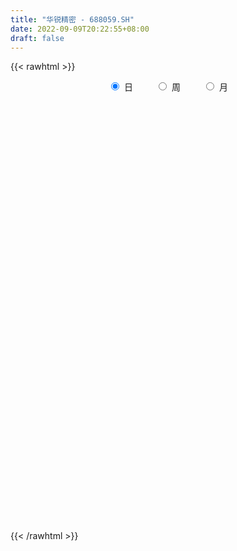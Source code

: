 ```yaml
---
title: "华锐精密 - 688059.SH"
date: 2022-09-09T20:22:55+08:00
draft: false
---
```

{{< rawhtml >}}
    <div style="text-align: center">
        <label style="padding: 1rem;"><input style="margin-right: .5rem" type="radio" name="period" value="D" checked onclick="period_change(this)">日</label>
        <label style="padding: 1rem;"><input style="margin-right: .5rem" type="radio" name="period" value="W" onclick="period_change(this)">周</label>
        <label style="padding: 1rem;"><input style="margin-right: .5rem" type="radio" name="period" value="M" onclick="period_change(this)">月</label>
    </div>
    <div id="chart" style="height: 700px;"></div> 
    <script type="text/javascript">
        const D_v = [77519.92,57195.96,50382.72,26672.62,26107.85,29152.99,25456.35,41603.84,30609.77,29300.05,23893.73,22570.81,23022.63,18894.61,16726.01,12936.05,10400.45,12051.42,9299.16,6319.0,5888.93,5556.12,8697.14,5873.94,5966.96,5157.86,6867.61,4291.11,7618.18,7088.46,5416.89,3383.33,3897.31,2873.57,3354.97,3116.02,4994.03,5515.76,3321.44,2197.45,4393.57,3423.03,1769.33,1758.02,4553.96,8586.21,9256.31,9444.04,6228.45,7295.15,6559.4,7803.03,4969.61,5477.44,5219.06,7200.31,4772.71,4022.02,4357.17,6769.6,4353.89,3737.39,3153.21,3395.75,4248.41,5408.12,3386.81,3471.05,4027.55,3516.93,7603.29,3804.57,4017.98,3550.84,2731.89,3414.71,8873.86,4384.85,5617.72,3363.41,4091.8,3288.04,3268.74,1954.33,3768.23,4260.94,2294.49,2993.25,3154.54,1726.13,2793.9,3734.3,2769.9,1941.76,4512.73,3875.33,2187.66,2741.02,3972.34,3489.7,2829.68,4717.72,1735.13,3835.57,6456.9,4005.24,2517.76,2294.08,2188.76,3858.51,2460.76,3158.99,2958.17,2424.94,9813.14,5337.09,4748.12,3908.26,3181.26,10768.37,5879.4,4822.22,7187.15,3923.67,3292.29,3314.67,2419.62,6356.28,4825.02,2887.99,6121.0,7413.27,3819.28,5931.35,4852.06,3788.68,3053.58,2402.69,1463.31,5001.81,5406.58,4041.11,4565.19,3396.74,3168.78,2703.82,4996.23,3346.02,2213.48,2366.68,2418.79,3290.31,2417.6,1670.08,1501.03,2977.79,1360.32,1626.18,2268.57,3845.25,2138.81,2209.36,1690.47,2328.95,1470.57,1312.95,2103.67,1585.45,2040.36,2383.43,1414.45,2571.6,2891.81,4438.78,2541.62,1983.96,2564.42,3246.47,3714.56,1586.88,2926.22,2731.72,1892.65,3174.42,1935.59,2079.18,1667.0,2419.49,2412.69,2740.06,3315.06,2675.74,2020.92,2907.79,3414.29,1815.74,3508.76,3436.03,2674.91,2599.8,1505.29,1212.41,3677.06,1518.47,2512.68,1688.61,2129.84,1661.19,1577.5,1605.89,1487.17,3574.93,2107.83,1591.31,1595.31,2905.57,2291.41,1751.04,2652.63,1963.72,1695.93,3527.44,2768.75,1358.68,1137.67,1161.12,1913.58,2724.44,2122.63,1554.77,1708.61,1344.33,1842.8,1768.55,1453.5,1382.55,1086.04,1126.54,2200.38,1393.36,2062.22,1874.13,4518.61,1830.49,1981.91,2043.08,1548.53,2399.17,1460.88,5340.19,4518.31,3141.79,3425.42,3642.9,3778.0,1234.45,1028.33,1703.78,2285.53,2823.92,2085.66,1508.23,1229.7,1274.76,2392.58,2180.62,2402.17,2032.39,2354.23,2279.9,1792.25,1968.29,2714.94,2683.22,3245.6,6096.79,2994.04,2478.83,1321.39,1967.3,1476.52,1771.27,1727.73,1036.66,1044.36,965.75,814.99,806.52,1584.99,1647.73,1827.09,1693.39,1377.0,1668.29,2892.7,2527.99,900.2,701.91,2681.03,3843.47,3048.05,1200.89,2175.16,3115.18,2330.32,1526.71,1209.91,2178.12,4649.19,2561.13,1561.06,2579.49,6006.3,5902.15,2306.93,3559.25,4847.42,2333.96,4260.08,2707.47,2261.51,2249.75,4089.97,2197.4,3185.47,1840.86,3690.7,3793.92,3452.74,4003.61,4568.24,3692.79,1022.33,2282.89,1337.41,1022.07,1024.83,1992.0,3532.43,2101.61,2028.73,2864.11,1563.03,1038.1,735.92,1098.93,1864.99,1413.26,1393.36,1837.2,715.37,1096.09,1467.11,4206.52,2107.19,1548.54,560.88,1945.87,2316.03,1374.54,780.06,1314.23,1155.92,718.63,2375.75,2905.67,2684.19,2465.47,1086.79,2168.41,2430.23,1709.15,1167.94,2650.73,2058.35,810.18,3131.9,1974.99,2696.81,1213.88,2905.86,2287.68,2868.86,2864.74,840.34,1002.58]
const D_histogram = [0.0,-0.2642051282,-1.5519441303,-2.2601774325,-2.2355250119,-1.7987652566,-1.3062953977,0.0623448705,2.1022689941,3.3229168474,3.8653224401,3.7686003457,3.921259206,4.1003279797,4.3665621471,4.3240112096,3.5914517399,2.2996331699,1.4811044946,0.8302790128,0.5101591384,-0.1103672545,0.2042418095,0.4626047204,0.2965057653,0.3184791908,0.2918054066,0.0547697054,-0.9693485616,-1.1685862289,-1.5913835144,-1.8847293445,-1.80348638,-1.9196523801,-2.1159004199,-1.9394372473,-1.7141618408,-1.2479378488,-0.9401055445,-1.0480401954,-1.6631551893,-1.6456178625,-1.696498433,-1.7722409299,-1.2416306323,-0.9609471443,0.1174009688,1.1239048981,1.5252563583,1.753814043,1.9933827158,2.3465572222,2.4056508929,2.3618225464,2.5018407517,2.100766176,1.1853290573,0.6545757571,0.5814425143,0.2915711243,0.4655914274,0.4230468466,0.2600695261,-0.0916954744,-0.4161426891,-0.999072366,-1.2108481333,-1.4428882518,-1.2241771124,-1.0819778435,-1.4688027791,-1.4577607744,-1.2635228648,-1.5680315655,-1.6103945934,-1.4078919708,0.1098206475,0.9572324975,1.7954810055,2.3100027539,2.2856097175,2.4217497051,2.3963252761,2.4231361109,2.5306419024,2.9255729656,2.6551432592,2.0881221644,1.0449090039,0.4294478107,0.0093551659,-0.02696739,-0.3051608049,-0.8402906914,-1.7030541996,-1.5892994883,-1.8052189614,-1.8530450645,-1.0829595501,-0.8713317279,-0.7099648141,-1.5154884393,-2.0964020734,-1.6723124866,-0.4708003635,-0.5274370291,-0.452702382,0.1297038698,0.4825594516,0.921467063,0.7886777307,0.4750310023,0.1150778575,0.569870194,-0.927645359,-1.7928057361,-2.1796318276,-2.4947574965,-2.8550563525,-4.06960181,-4.4715516393,-4.4975693991,-3.8232400432,-3.0422688147,-2.165921072,-1.6466822425,-1.2790121012,-0.0277836474,0.8208193139,1.3790047301,2.8223363704,3.6234714239,3.8173959041,4.0847549903,4.1444343105,3.8660874329,3.083623601,2.3669851416,1.6905920993,0.8138433594,1.6871882053,1.7213800402,0.9009738802,-0.0395145151,-0.5700014681,-0.8009975993,-1.5833922841,-2.1785644782,-2.9156997267,-3.596333618,-4.0706796771,-4.079727063,-4.063691937,-4.0522321392,-3.8939679161,-3.9430538748,-3.747420219,-3.3854372978,-2.7626090704,-2.0664588624,-1.2482834719,-0.2839036949,0.5837225213,0.7076305501,0.8716525007,1.1153261235,1.1791806931,1.0489883671,0.9828474118,0.5158233144,0.2981960647,0.2705890174,0.3456826622,1.435773125,2.035872183,2.0757757155,2.591195313,2.3576714844,1.6532962243,1.2389795194,1.0636517771,1.2790952053,1.5746475287,1.7934764225,1.8318711645,1.9430765229,1.8662981088,1.6606172855,1.6695960157,1.3914756472,1.6002226078,1.6151624181,1.4129039506,1.014245516,1.1115982666,1.1433381725,0.4366236321,0.0727531672,-0.7063460425,-1.4492567095,-1.5892544392,-1.8439182429,-1.6895837211,-1.8370738619,-1.6340510344,-1.6828445207,-1.757357418,-2.0034525011,-2.0198984939,-1.8977880055,-1.5345555135,-0.8857645959,-0.6528548395,-0.4718001005,-0.7579649369,-0.4950827694,-0.6065442623,-0.7163062635,-1.0990524414,-1.5658748222,-1.7038041346,-1.8140143082,-1.3430014357,-1.0673024253,-1.0307033279,-1.0350467993,-0.6878558199,-0.513486636,-0.2377909526,-0.0292825567,-0.3077095787,-0.4854772477,-0.3625373253,-0.5009090685,-0.2662602962,-0.3749278082,-0.3131513262,-0.08835629,-0.4992121419,-0.6871964212,-0.9416866439,-1.0870809639,-1.0869880506,-0.9243108862,-0.6591302343,-0.3331668261,0.0324347962,0.4808608897,0.7383401309,1.2196125412,1.5885071589,1.7944457053,2.0365233926,2.4868608032,2.7423419235,2.5988626163,2.2292569136,1.7864589954,1.7049375076,1.0971962479,0.442344824,-0.0108793798,-0.6113343038,-1.2329097986,-1.3141297625,-1.230654661,-0.9006567782,-0.8698167978,-1.1039749391,-0.9342239551,-0.7656924337,-0.7441372879,-0.9315625052,-0.9157450043,-0.7974461587,-0.995822088,-1.2274905407,-1.0292093158,-0.7985978289,-0.7060482094,-0.641372337,-0.645873566,-0.3812336007,-0.1734179253,-0.1151020159,0.0471031254,0.2549646025,0.2661758547,-0.0691492955,-0.5828810164,-1.1878334697,-1.6508918181,-1.618537944,-1.4140752151,-0.8960823038,-0.1320197732,0.3699976906,0.7118811538,1.3844038171,1.9647403947,2.4447381571,2.6881595983,2.330452057,2.1116535784,2.1410162476,1.9097930662,1.7150991867,1.7155242086,1.5650031297,1.6586001223,1.6265700807,1.4971786408,1.9483101409,2.4799418663,2.4324512907,2.5620118812,2.7835318227,2.8277533734,2.5197882426,1.8591668664,1.2548751936,0.7951179975,0.1336201259,-0.5631549078,-0.7726188049,-0.8521662327,-0.5971979084,-0.4521674572,-0.3724052634,0.0996283924,0.4977207367,0.7572656046,0.7372267606,0.625559759,0.4787589408,0.3133503968,0.1704009331,0.2298758201,0.437473552,0.5045848132,0.5325805797,0.3240561315,0.114047802,-0.4639421197,-0.7472704516,-0.9691155716,-1.5674406082,-1.711390854,-1.6165369656,-1.5130539387,-1.5663208665,-1.6080887113,-1.1894326314,-0.5295072134,-0.3018546374,-0.4189295512,-0.5624623731,-0.8497039297,-0.68289111,-0.5360642737,-0.3482507671,-0.1272067775,-0.2782617557,-0.3648943747,-0.5876555557,-1.1430986555,-1.4120214994,-1.3851259563,-1.3740102766,-1.3319455664,-1.6844667464,-1.7833552562,-1.8282568137,-2.0957283895,-2.0205884106,-2.0274300922,-1.9236852619,-1.6712706995,-1.5941953688,-1.5942410089,-1.4564700707,-1.1679360612,-0.5031707162,0.1294970449,0.4711843134,0.589806905]
const D_fast = [0.0,-0.3302564103,-2.005981445,-3.2792591052,-3.8134879376,-3.8264194964,-3.660523487,-2.2762970012,0.289194371,2.3405714361,3.8493076388,4.6947356308,5.8277092926,7.0318600613,8.3897347654,9.4281866303,9.5934900956,8.8765798181,8.4283272665,7.9850715379,7.792491448,7.1443732415,7.5100427579,7.8840568489,7.7920843351,7.8936775584,7.9399551258,7.7166118509,6.4501564436,5.9587722191,5.1381290549,4.3736008887,4.0039722582,3.4078931631,2.6826700183,2.374273879,2.1710088254,2.3252483552,2.3980542733,2.0281095736,0.9972057824,0.6033386436,0.1283334649,-0.3904692645,-0.170266625,-0.1298199231,0.9778784322,2.265358586,3.0480241358,3.7150353313,4.452949683,5.3927634949,6.0532698889,6.5998971789,7.3653755722,7.4894925405,6.8703876861,6.5032783251,6.575505711,6.3585271021,6.648945262,6.7121623928,6.6142024539,6.2395135848,5.8110306978,4.9783329294,4.4638451288,3.8710829473,3.7837498086,3.6554546166,2.9014289862,2.5480307974,2.4263879907,1.7298713987,1.2849097224,1.1354393524,2.6806071325,3.7673271069,5.0544458662,6.1464683032,6.6934776961,7.4350551101,8.008712,8.6413068626,9.3814731297,10.5077974343,10.9011535427,10.8561629889,10.0741770794,9.5660778389,9.1483239856,9.1052595821,8.750775966,8.0055734067,6.7170463485,6.4334761879,5.7662519744,5.2551646051,5.754510232,5.7483051222,5.7321808325,4.5477850975,3.442770945,3.4487824102,4.5325944423,4.3440985195,4.3056575712,4.9204897903,5.3939852351,6.0632596122,6.1276397126,5.9327507348,5.6015670543,6.1988269393,4.4694000465,3.1560382354,2.224304187,1.285489144,0.2114261999,-2.0205197101,-3.5403574492,-4.6907675588,-4.9722482137,-4.9518441889,-4.6169767142,-4.5094084453,-4.4614913293,-3.2172087873,-2.1634009976,-1.2604643988,0.8884513341,2.5954542435,3.7437276997,5.0322755335,6.1280634313,6.8162384119,6.8046804804,6.6797883063,6.4260432889,5.7527553888,7.047897286,7.512434131,6.9172714411,5.9669044169,5.2939170969,4.8626715659,3.6844288101,2.5446154964,1.0785553163,-0.5011619795,-1.9931779579,-3.0221571095,-4.0220449678,-5.0236432048,-5.8388709607,-6.8737203882,-7.614941787,-8.0993181903,-8.1671422305,-7.9876067381,-7.4815022157,-6.5880983623,-5.5745415158,-5.2737258495,-4.8917907737,-4.36928562,-4.0106358771,-3.8785811113,-3.6990102137,-4.0370784825,-4.180156716,-4.140116509,-3.9786021986,-2.5295684546,-1.4205013508,-0.8616538894,0.3015645363,0.6574585789,0.3664073749,0.2618355498,0.3524207518,0.8876379812,1.5768521868,2.2440501863,2.7404127193,3.3373872085,3.7271833216,3.9366568197,4.3630345538,4.4327830971,5.0415857096,5.4603161244,5.6112836446,5.466186589,5.8414389062,6.1590133552,5.5614547229,5.2157725498,4.2600868295,3.1548619851,2.6175506456,1.9019072811,1.6338458727,1.0270872664,0.8215973353,0.3520927189,-0.161759533,-0.9087177413,-1.4301383577,-1.7824748706,-1.8028812569,-1.3755314883,-1.3058354418,-1.2427307279,-1.7183867985,-1.5792753233,-1.8423728818,-2.131211449,-2.7887207372,-3.6470118236,-4.2108921696,-4.7746059202,-4.6393434067,-4.6304700026,-4.8515467372,-5.1146519083,-4.9394248839,-4.893427359,-4.6771794137,-4.475991657,-4.8313460738,-5.1304830547,-5.0981774637,-5.3617764739,-5.1936927757,-5.3960922398,-5.4126035893,-5.2098976256,-5.745556513,-6.1053398976,-6.5952517812,-7.0124163422,-7.2840704416,-7.3524709987,-7.2520729053,-7.0094012036,-6.6356908823,-6.0670495664,-5.6249852925,-4.8388097469,-4.0727883394,-3.4182383667,-2.6670298312,-1.5949772199,-0.6539106188,-0.1476742718,0.0400342539,0.0438510845,0.3885639736,0.0551217759,-0.489143442,-0.9450874908,-1.6983759907,-2.6281789352,-3.0379313397,-3.2621199035,-3.1572862153,-3.3439004343,-3.8540523103,-3.9178573151,-3.9407489021,-4.1052280782,-4.5255439219,-4.7386626721,-4.8197253662,-5.2670568175,-5.8055979053,-5.8646190094,-5.8336569797,-5.9176194126,-6.0132866245,-6.1792562449,-6.0099246798,-5.8454634857,-5.8159230802,-5.6419421577,-5.3703395299,-5.2925843141,-5.6451967882,-6.3046487631,-7.2065595838,-8.0823408868,-8.4546214987,-8.6036775736,-8.3097052383,-7.5786476509,-6.9841307645,-6.4642770128,-5.4456533953,-4.3741317189,-3.2829494173,-2.3674880765,-2.1425826035,-1.8334676876,-1.2688509565,-1.0226258713,-0.7885449542,-0.3592388801,-0.1185091766,0.3897378466,0.7643503252,1.0092535455,1.9474625808,3.0990797728,3.6597020199,4.4297655807,5.3471684779,6.0983283719,6.4203103018,6.2244806422,5.9339077677,5.672930071,5.0448372309,4.2072734703,3.8046548719,3.512065886,3.6177347331,3.6497233201,3.636384198,4.1333249519,4.6558474804,5.1047087495,5.2689765956,5.3136995337,5.2865884507,5.1995175059,5.0991682756,5.2161121176,5.5330782375,5.726335702,5.8874766134,5.759966198,5.578469819,4.8844943675,4.4143484226,3.9502244097,2.9600392211,2.3882412617,2.0789609088,1.804180451,1.3593333066,0.9155432839,1.036841206,1.5643898206,1.7165787372,1.4947714356,1.2106230206,0.7109554814,0.7070455237,0.7198562915,0.8206071063,1.0098494016,0.7892289845,0.6113727718,0.2416977018,-0.5995200619,-1.2214482806,-1.5408342265,-1.873221116,-2.1641427974,-2.937780664,-3.4825079878,-3.9844737488,-4.775877422,-5.2058845457,-5.7195837504,-6.0967602355,-6.262163348,-6.5836368594,-6.9822427518,-7.2085893313,-7.2120393371,-6.6730666711,-6.0080246488,-5.548541302,-5.2824669841]
const D_slow = [0.0,-0.0660512821,-0.4540373146,-1.0190816728,-1.5779629257,-2.0276542399,-2.3542280893,-2.3386418717,-1.8130746231,-0.9823454113,-0.0160148013,0.9261352852,1.9064500866,2.9315320816,4.0231726183,5.1041754207,6.0020383557,6.5769466482,6.9472227718,7.154792525,7.2823323096,7.254740496,7.3058009484,7.4214521285,7.4955785698,7.5751983675,7.6481497192,7.6618421455,7.4195050051,7.1273584479,6.7295125693,6.2583302332,5.8074586382,5.3275455432,4.7985704382,4.3137111264,3.8851706662,3.573186204,3.3381598179,3.076149769,2.6603609717,2.2489565061,1.8248318978,1.3817716654,1.0713640073,0.8311272212,0.8604774634,1.1414536879,1.5227677775,1.9612212883,2.4595669672,3.0462062727,3.647618996,4.2380746326,4.8635348205,5.3887263645,5.6850586288,5.8487025681,5.9940631967,6.0669559777,6.1833538346,6.2891155462,6.3541329278,6.3312090592,6.2271733869,5.9774052954,5.6746932621,5.3139711991,5.007926921,4.7374324601,4.3702317654,4.0057915718,3.6899108556,3.2979029642,2.8953043158,2.5433313231,2.570786485,2.8100946094,3.2589648608,3.8364655492,4.4078679786,5.0133054049,5.6123867239,6.2181707517,6.8508312273,7.5822244687,8.2460102835,8.7680408246,9.0292680755,9.1366300282,9.1389688197,9.1322269722,9.0559367709,8.8458640981,8.4201005482,8.0227756761,7.5714709358,7.1082096696,6.8374697821,6.6196368501,6.4421456466,6.0632735368,5.5391730184,5.1210948968,5.0033948059,4.8715355486,4.7583599531,4.7907859206,4.9114257835,5.1417925492,5.3389619819,5.4577197325,5.4864891968,5.6289567453,5.3970454056,4.9488439715,4.4039360146,3.7802466405,3.0664825524,2.0490820999,0.9311941901,-0.1931981597,-1.1490081705,-1.9095753742,-2.4510556422,-2.8627262028,-3.1824792281,-3.1894251399,-2.9842203115,-2.6394691289,-1.9338850363,-1.0280171804,-0.0736682044,0.9475205432,1.9836291208,2.9501509791,3.7210568793,4.3128031647,4.7354511895,4.9389120294,5.3607090807,5.7910540908,6.0162975608,6.006418932,5.863918565,5.6636691652,5.2678210942,4.7231799746,3.9942550429,3.0951716384,2.0775017192,1.0575699534,0.0416469692,-0.9714110656,-1.9449030446,-2.9306665133,-3.8675215681,-4.7138808925,-5.4045331601,-5.9211478757,-6.2332187437,-6.3041946674,-6.1582640371,-5.9813563996,-5.7634432744,-5.4846117435,-5.1898165702,-4.9275694784,-4.6818576255,-4.5529017969,-4.4783527807,-4.4107055264,-4.3242848608,-3.9653415796,-3.4563735338,-2.9374296049,-2.2896307767,-1.7002129056,-1.2868888495,-0.9771439696,-0.7112310254,-0.391457224,0.0022046581,0.4505737638,0.9085415549,1.3943106856,1.8608852128,2.2760395342,2.6934385381,3.0413074499,3.4413631018,3.8451537064,4.198379694,4.451941073,4.7298406396,5.0156751828,5.1248310908,5.1430193826,4.966432872,4.6041186946,4.2068050848,3.7458255241,3.3234295938,2.8641611283,2.4556483697,2.0349372396,1.595597885,1.0947347598,0.5897601363,0.1153131349,-0.2683257435,-0.4897668924,-0.6529806023,-0.7709306274,-0.9604218616,-1.084192554,-1.2358286195,-1.4149051854,-1.6896682958,-2.0811370013,-2.507088035,-2.960591612,-3.296341971,-3.5631675773,-3.8208434093,-4.0796051091,-4.2515690641,-4.379940723,-4.4393884612,-4.4467091004,-4.523636495,-4.645005807,-4.7356401383,-4.8608674054,-4.9274324795,-5.0211644316,-5.0994522631,-5.1215413356,-5.2463443711,-5.4181434764,-5.6535651373,-5.9253353783,-6.197082391,-6.4281601125,-6.5929426711,-6.6762343776,-6.6681256785,-6.5479104561,-6.3633254234,-6.0584222881,-5.6612954983,-5.212684072,-4.7035532239,-4.0818380231,-3.3962525422,-2.7465368881,-2.1892226597,-1.7426079109,-1.316373534,-1.042074472,-0.931488266,-0.934208111,-1.0870416869,-1.3952691366,-1.7238015772,-2.0314652425,-2.256629437,-2.4740836365,-2.7500773712,-2.98363336,-3.1750564684,-3.3610907904,-3.5939814167,-3.8229176678,-4.0222792075,-4.2712347295,-4.5781073646,-4.8354096936,-5.0350591508,-5.2115712032,-5.3719142874,-5.5333826789,-5.6286910791,-5.6720455604,-5.7008210644,-5.689045283,-5.6253041324,-5.5587601687,-5.5760474926,-5.7217677467,-6.0187261141,-6.4314490687,-6.8360835547,-7.1896023585,-7.4136229344,-7.4466278777,-7.3541284551,-7.1761581666,-6.8300572124,-6.3388721137,-5.7276875744,-5.0556476748,-4.4730346606,-3.945121266,-3.4098672041,-2.9324189375,-2.5036441408,-2.0747630887,-1.6835123063,-1.2688622757,-0.8622197555,-0.4879250953,-0.0008475601,0.6191379065,1.2272507292,1.8677536995,2.5636366552,3.2705749985,3.9005220592,4.3653137758,4.6790325742,4.8778120735,4.911217105,4.7704283781,4.5772736768,4.3642321187,4.2149326416,4.1018907773,4.0087894614,4.0336965595,4.1581267437,4.3474431448,4.531749835,4.6881397747,4.8078295099,4.8861671091,4.9287673424,4.9862362974,5.0956046855,5.2217508888,5.3548960337,5.4359100666,5.464422017,5.3484364871,5.1616188742,4.9193399813,4.5274798293,4.0996321158,3.6954978744,3.3172343897,2.9256541731,2.5236319952,2.2262738374,2.093897034,2.0184333747,1.9137009869,1.7730853936,1.5606594112,1.3899366337,1.2559205652,1.1688578735,1.1370561791,1.0674907402,0.9762671465,0.8293532576,0.5435785937,0.1905732188,-0.1557082702,-0.4992108394,-0.832197231,-1.2533139176,-1.6991527316,-2.1562169351,-2.6801490325,-3.1852961351,-3.6921536582,-4.1730749736,-4.5908926485,-4.9894414907,-5.3880017429,-5.7521192606,-6.0441032759,-6.1698959549,-6.1375216937,-6.0197256154,-5.8722738891]
const D_data = [['2021-02-08', 95.0, 86.2, 85.03, 123.5],['2021-02-09', 91.02, 82.06, 81.1, 98.36],['2021-02-10', 73.0, 64.25, 63.11, 81.0],['2021-02-18', 64.7, 64.46, 62.82, 67.69],['2021-02-19', 63.6, 69.8, 62.25, 70.7],['2021-02-22', 70.46, 74.34, 70.46, 80.39],['2021-02-23', 73.8, 76.0, 67.73, 79.35],['2021-02-24', 75.89, 91.2, 74.63, 91.2],['2021-02-25', 98.0, 109.44, 96.3, 109.44],['2021-02-26', 110.0, 110.0, 103.0, 118.88],['2021-03-01', 108.99, 109.1, 98.54, 111.8],['2021-03-02', 106.6, 105.43, 98.68, 110.0],['2021-03-03', 102.5, 112.0, 101.53, 117.2],['2021-03-04', 110.47, 116.8, 109.0, 121.66],['2021-03-05', 116.2, 123.0, 110.26, 135.49],['2021-03-08', 121.11, 123.88, 117.58, 134.0],['2021-03-09', 120.01, 117.1, 116.0, 129.6],['2021-03-10', 118.7, 107.86, 105.0, 118.7],['2021-03-11', 108.5, 110.55, 100.28, 111.95],['2021-03-12', 111.5, 110.6, 105.1, 111.88],['2021-03-15', 110.88, 113.68, 109.56, 117.97],['2021-03-16', 114.59, 108.56, 106.02, 114.59],['2021-03-17', 108.91, 120.53, 106.05, 123.8],['2021-03-18', 120.0, 122.7, 117.13, 127.3],['2021-03-19', 121.47, 119.0, 116.66, 128.88],['2021-03-22', 119.36, 122.29, 115.33, 126.63],['2021-03-23', 122.79, 123.0, 118.0, 128.79],['2021-03-24', 120.24, 120.88, 117.0, 125.0],['2021-03-25', 121.2, 108.3, 108.0, 123.98],['2021-03-26', 109.01, 115.5, 108.68, 121.98],['2021-03-29', 116.26, 110.89, 109.2, 118.88],['2021-03-30', 111.32, 110.1, 107.11, 113.69],['2021-03-31', 110.31, 113.6, 107.57, 115.67],['2021-04-01', 113.96, 110.33, 108.33, 113.96],['2021-04-02', 110.99, 107.58, 106.6, 113.55],['2021-04-06', 107.67, 111.22, 105.0, 112.44],['2021-04-07', 111.22, 112.04, 107.16, 113.5],['2021-04-08', 112.88, 116.28, 111.02, 123.0],['2021-04-09', 116.0, 116.01, 111.0, 117.58],['2021-04-12', 116.68, 111.0, 110.12, 116.68],['2021-04-13', 111.01, 102.0, 100.23, 112.8],['2021-04-14', 102.03, 107.33, 101.73, 109.58],['2021-04-15', 105.65, 105.33, 103.34, 108.19],['2021-04-16', 107.0, 103.51, 103.35, 107.0],['2021-04-19', 104.0, 111.31, 102.0, 112.3],['2021-04-20', 118.87, 109.63, 106.15, 121.95],['2021-04-21', 109.99, 123.1, 108.0, 123.1],['2021-04-22', 124.99, 128.5, 120.0, 130.5],['2021-04-23', 128.83, 125.99, 124.56, 130.5],['2021-04-26', 126.89, 127.1, 125.98, 135.42],['2021-04-27', 129.5, 130.33, 127.0, 132.5],['2021-04-28', 129.01, 135.5, 126.42, 139.0],['2021-04-29', 134.8, 135.32, 132.01, 136.78],['2021-04-30', 133.59, 136.55, 133.59, 139.88],['2021-05-06', 136.47, 141.72, 135.0, 144.37],['2021-05-07', 143.77, 136.81, 132.15, 143.77],['2021-05-10', 135.9, 128.9, 127.97, 135.9],['2021-05-11', 128.26, 131.36, 126.81, 134.8],['2021-05-12', 133.88, 136.8, 128.88, 138.88],['2021-05-13', 136.5, 134.31, 132.21, 144.72],['2021-05-14', 137.32, 140.99, 132.5, 141.78],['2021-05-17', 143.0, 139.88, 137.23, 143.71],['2021-05-18', 140.8, 138.99, 136.0, 140.99],['2021-05-19', 139.0, 136.2, 135.01, 139.49],['2021-05-20', 134.7, 135.4, 131.6, 137.99],['2021-05-21', 135.44, 130.0, 128.0, 139.02],['2021-05-24', 129.99, 132.44, 127.8, 133.69],['2021-05-25', 130.31, 130.7, 128.16, 132.5],['2021-05-26', 131.11, 135.98, 131.09, 138.18],['2021-05-27', 136.98, 135.77, 133.41, 138.49],['2021-05-28', 138.0, 128.1, 126.71, 138.64],['2021-05-31', 127.1, 131.49, 127.1, 132.15],['2021-06-01', 131.48, 133.8, 129.0, 135.81],['2021-06-02', 134.08, 126.61, 126.61, 134.97],['2021-06-03', 126.81, 128.12, 126.81, 132.0],['2021-06-04', 127.12, 130.8, 126.12, 132.72],['2021-06-07', 132.5, 151.8, 130.5, 153.35],['2021-06-08', 151.46, 150.63, 146.89, 152.46],['2021-06-09', 152.01, 156.63, 146.1, 158.8],['2021-06-10', 156.59, 158.4, 154.0, 159.9],['2021-06-11', 158.46, 155.41, 152.0, 166.0],['2021-06-15', 155.28, 160.29, 152.53, 161.1],['2021-06-16', 160.09, 161.26, 158.0, 167.34],['2021-06-17', 165.41, 164.7, 159.11, 166.48],['2021-06-18', 166.3, 169.0, 163.0, 179.66],['2021-06-21', 170.03, 177.19, 166.38, 177.49],['2021-06-22', 176.2, 172.56, 169.1, 177.0],['2021-06-23', 172.56, 169.69, 165.6, 172.56],['2021-06-24', 171.0, 161.88, 161.73, 171.0],['2021-06-25', 160.95, 164.63, 160.95, 167.98],['2021-06-28', 164.0, 165.75, 164.0, 170.78],['2021-06-29', 165.77, 170.62, 164.5, 176.77],['2021-06-30', 169.57, 167.9, 166.2, 172.64],['2021-07-01', 167.74, 163.29, 163.18, 169.33],['2021-07-02', 160.19, 155.6, 153.52, 167.0],['2021-07-05', 155.16, 165.66, 153.24, 165.96],['2021-07-06', 167.0, 161.0, 157.17, 167.0],['2021-07-07', 159.01, 161.97, 157.6, 166.88],['2021-07-08', 161.03, 174.0, 160.9, 177.78],['2021-07-09', 172.0, 169.84, 167.78, 176.93],['2021-07-12', 170.58, 170.52, 166.05, 172.0],['2021-07-13', 170.47, 156.65, 153.0, 172.54],['2021-07-14', 155.0, 155.08, 153.43, 158.5],['2021-07-15', 155.1, 166.5, 154.43, 167.77],['2021-07-16', 167.62, 180.52, 165.55, 183.73],['2021-07-19', 181.8, 168.16, 168.0, 181.88],['2021-07-20', 168.18, 170.15, 164.72, 173.99],['2021-07-21', 170.18, 178.85, 170.18, 179.77],['2021-07-22', 181.35, 179.45, 173.0, 181.55],['2021-07-23', 180.0, 183.96, 174.5, 189.98],['2021-07-26', 184.03, 179.06, 176.17, 188.18],['2021-07-27', 179.0, 176.86, 176.0, 191.65],['2021-07-28', 174.61, 175.47, 163.0, 180.45],['2021-07-29', 178.0, 187.01, 178.0, 188.0],['2021-07-30', 186.24, 160.35, 158.5, 186.24],['2021-08-02', 159.0, 161.51, 155.0, 163.73],['2021-08-03', 161.0, 163.18, 160.99, 172.0],['2021-08-04', 157.02, 160.88, 157.02, 166.01],['2021-08-05', 160.98, 156.82, 156.01, 161.5],['2021-08-06', 156.49, 139.42, 134.04, 157.0],['2021-08-09', 139.15, 142.0, 136.0, 145.51],['2021-08-10', 139.66, 142.0, 139.66, 147.88],['2021-08-11', 142.33, 149.1, 140.01, 153.8],['2021-08-12', 151.09, 151.41, 147.7, 153.37],['2021-08-13', 147.08, 154.7, 147.08, 156.47],['2021-08-16', 156.0, 152.1, 148.02, 156.68],['2021-08-17', 150.0, 151.0, 149.01, 154.75],['2021-08-18', 153.37, 165.49, 149.86, 166.48],['2021-08-19', 165.9, 166.02, 162.84, 171.75],['2021-08-20', 167.62, 166.68, 162.61, 172.6],['2021-08-23', 171.8, 184.57, 171.8, 186.48],['2021-08-24', 184.68, 184.99, 178.8, 194.0],['2021-08-25', 186.69, 182.99, 176.2, 187.73],['2021-08-26', 182.0, 188.4, 178.5, 198.53],['2021-08-27', 188.42, 190.2, 179.11, 193.0],['2021-08-30', 193.84, 188.94, 184.0, 193.84],['2021-08-31', 188.0, 183.01, 182.19, 188.57],['2021-09-01', 183.0, 182.53, 178.0, 187.23],['2021-09-02', 180.86, 181.53, 180.86, 186.68],['2021-09-03', 185.16, 176.5, 174.8, 192.87],['2021-09-06', 182.22, 200.17, 175.35, 207.5],['2021-09-07', 199.0, 194.28, 190.08, 200.86],['2021-09-08', 195.47, 183.33, 181.0, 195.9],['2021-09-09', 185.0, 178.25, 174.0, 187.58],['2021-09-10', 181.32, 180.0, 174.5, 182.5],['2021-09-13', 177.87, 181.96, 176.0, 184.87],['2021-09-14', 178.33, 172.12, 171.6, 184.0],['2021-09-15', 170.01, 169.93, 165.6, 173.18],['2021-09-16', 172.0, 163.11, 163.02, 172.0],['2021-09-17', 163.1, 157.86, 155.66, 164.72],['2021-09-22', 159.66, 154.6, 154.31, 163.48],['2021-09-23', 155.25, 156.07, 151.41, 156.82],['2021-09-24', 157.48, 153.21, 150.53, 157.68],['2021-09-27', 153.82, 149.9, 148.61, 155.25],['2021-09-28', 148.0, 148.8, 148.0, 153.0],['2021-09-29', 148.8, 143.0, 140.65, 150.05],['2021-09-30', 141.2, 142.89, 141.2, 146.5],['2021-10-08', 145.75, 143.01, 139.0, 146.65],['2021-10-11', 143.5, 145.76, 140.0, 149.0],['2021-10-12', 150.0, 147.51, 146.23, 156.0],['2021-10-13', 152.45, 150.95, 143.51, 152.45],['2021-10-14', 149.0, 156.11, 149.0, 158.66],['2021-10-15', 158.0, 159.1, 153.18, 159.5],['2021-10-18', 159.0, 152.12, 150.5, 159.0],['2021-10-19', 149.93, 153.2, 148.1, 154.21],['2021-10-20', 153.06, 155.3, 151.87, 156.39],['2021-10-21', 156.0, 154.04, 154.04, 161.72],['2021-10-22', 154.94, 151.6, 150.24, 156.92],['2021-10-25', 154.63, 152.0, 150.0, 154.63],['2021-10-26', 151.5, 145.47, 145.01, 153.6],['2021-10-27', 145.47, 146.42, 143.48, 149.0],['2021-10-28', 147.61, 147.73, 144.32, 153.52],['2021-10-29', 149.58, 148.77, 136.6, 150.02],['2021-11-01', 153.0, 164.78, 152.0, 166.52],['2021-11-02', 164.34, 164.09, 162.25, 171.75],['2021-11-03', 171.98, 160.0, 158.12, 171.98],['2021-11-04', 163.2, 168.97, 161.63, 173.2],['2021-11-05', 170.98, 162.05, 161.0, 172.98],['2021-11-08', 160.0, 155.0, 153.86, 162.7],['2021-11-09', 155.67, 156.6, 153.95, 161.5],['2021-11-10', 156.5, 158.8, 156.1, 164.01],['2021-11-11', 157.3, 164.67, 156.99, 167.93],['2021-11-12', 166.94, 168.18, 164.68, 173.0],['2021-11-15', 169.5, 170.0, 167.51, 177.98],['2021-11-16', 168.25, 169.99, 165.51, 175.0],['2021-11-17', 172.4, 172.99, 165.59, 173.26],['2021-11-18', 170.6, 172.49, 168.08, 175.0],['2021-11-19', 170.69, 171.82, 169.06, 175.39],['2021-11-22', 172.0, 175.67, 169.23, 176.8],['2021-11-23', 176.4, 172.98, 172.14, 181.78],['2021-11-24', 172.98, 180.56, 172.92, 185.52],['2021-11-25', 183.56, 180.55, 175.54, 183.56],['2021-11-26', 179.12, 179.11, 176.01, 182.14],['2021-11-29', 177.5, 176.61, 173.64, 182.58],['2021-11-30', 176.47, 183.52, 173.98, 189.76],['2021-12-01', 185.96, 184.65, 181.5, 187.45],['2021-12-02', 180.96, 174.92, 172.0, 181.71],['2021-12-03', 172.0, 177.25, 170.06, 183.74],['2021-12-06', 179.73, 169.41, 168.01, 179.73],['2021-12-07', 168.01, 165.55, 163.37, 172.12],['2021-12-08', 168.03, 170.12, 167.52, 174.2],['2021-12-09', 173.44, 166.8, 166.8, 173.44],['2021-12-10', 164.0, 170.74, 159.2, 172.1],['2021-12-13', 171.12, 166.0, 164.35, 171.64],['2021-12-14', 166.01, 169.53, 162.28, 170.0],['2021-12-15', 168.93, 165.78, 165.46, 170.93],['2021-12-16', 166.6, 164.0, 161.6, 167.15],['2021-12-17', 163.89, 159.66, 158.46, 163.89],['2021-12-20', 161.47, 160.33, 158.67, 163.38],['2021-12-21', 157.12, 160.83, 155.76, 161.99],['2021-12-22', 161.48, 163.78, 158.0, 164.55],['2021-12-23', 162.14, 169.08, 159.53, 169.74],['2021-12-24', 167.13, 165.56, 163.0, 173.99],['2021-12-27', 165.56, 165.48, 162.68, 166.59],['2021-12-28', 164.2, 158.72, 158.18, 165.18],['2021-12-29', 159.78, 164.89, 156.68, 166.5],['2021-12-30', 164.27, 160.0, 159.64, 167.34],['2021-12-31', 160.51, 158.7, 156.17, 162.0],['2022-01-04', 158.76, 152.99, 149.58, 160.44],['2022-01-05', 152.29, 148.29, 146.09, 152.31],['2022-01-06', 149.8, 149.13, 146.59, 151.68],['2022-01-07', 149.13, 147.0, 142.0, 150.49],['2022-01-10', 150.9, 153.55, 143.2, 154.55],['2022-01-11', 151.88, 151.67, 150.0, 155.55],['2022-01-12', 152.38, 148.15, 147.1, 153.49],['2022-01-13', 146.51, 146.33, 145.81, 150.0],['2022-01-14', 144.21, 150.38, 144.21, 152.55],['2022-01-17', 147.85, 148.53, 146.04, 151.39],['2022-01-18', 148.53, 150.09, 147.19, 154.46],['2022-01-19', 148.81, 149.82, 145.21, 151.0],['2022-01-20', 150.79, 142.75, 142.75, 150.79],['2022-01-21', 139.66, 141.8, 138.82, 143.87],['2022-01-24', 141.2, 144.41, 141.2, 146.9],['2022-01-25', 145.0, 140.06, 140.06, 146.17],['2022-01-26', 139.1, 143.99, 138.22, 148.98],['2022-01-27', 143.02, 139.06, 138.5, 145.55],['2022-01-28', 139.72, 140.07, 135.0, 141.63],['2022-02-07', 142.84, 142.0, 139.99, 143.68],['2022-02-08', 143.42, 132.55, 130.01, 143.89],['2022-02-09', 133.33, 132.48, 129.85, 135.3],['2022-02-10', 133.31, 129.0, 128.0, 133.31],['2022-02-11', 128.0, 127.64, 127.0, 130.3],['2022-02-14', 126.0, 127.33, 119.5, 127.88],['2022-02-15', 126.2, 128.1, 125.11, 129.1],['2022-02-16', 128.1, 128.98, 126.4, 129.1],['2022-02-17', 128.6, 130.0, 125.9, 132.1],['2022-02-18', 129.88, 131.3, 127.8, 131.78],['2022-02-21', 129.99, 133.81, 129.99, 135.2],['2022-02-22', 133.7, 132.9, 129.1, 133.74],['2022-02-23', 132.9, 137.61, 130.83, 141.0],['2022-02-24', 138.34, 138.8, 135.63, 139.62],['2022-02-25', 138.77, 138.9, 136.46, 139.5],['2022-02-28', 139.18, 141.4, 137.01, 142.19],['2022-03-01', 142.0, 147.08, 140.1, 147.68],['2022-03-02', 145.23, 148.12, 141.8, 149.42],['2022-03-03', 148.18, 145.13, 143.38, 148.18],['2022-03-04', 144.0, 142.49, 141.66, 144.21],['2022-03-07', 141.66, 140.7, 139.0, 142.5],['2022-03-08', 141.5, 144.99, 139.3, 146.49],['2022-03-09', 142.1, 137.48, 134.04, 145.82],['2022-03-10', 139.13, 133.94, 132.78, 141.97],['2022-03-11', 132.8, 133.5, 121.6, 135.99],['2022-03-14', 128.38, 128.4, 126.1, 134.36],['2022-03-15', 128.0, 123.9, 123.08, 130.84],['2022-03-16', 126.0, 127.52, 119.64, 128.55],['2022-03-17', 127.56, 128.3, 127.52, 133.0],['2022-03-18', 130.58, 131.35, 127.47, 133.93],['2022-03-21', 133.33, 127.53, 127.01, 133.8],['2022-03-22', 125.0, 122.49, 121.36, 127.41],['2022-03-23', 121.69, 126.15, 121.03, 127.7],['2022-03-24', 127.73, 125.93, 125.17, 129.86],['2022-03-25', 126.0, 123.53, 123.51, 129.85],['2022-03-28', 121.3, 119.29, 118.0, 123.8],['2022-03-29', 120.7, 120.1, 119.0, 122.58],['2022-03-30', 119.01, 120.5, 119.01, 123.7],['2022-03-31', 120.0, 115.0, 113.33, 120.0],['2022-04-01', 114.99, 111.89, 110.75, 114.99],['2022-04-06', 111.89, 115.61, 110.2, 115.69],['2022-04-07', 115.0, 115.74, 113.7, 117.81],['2022-04-08', 116.5, 113.55, 111.33, 116.5],['2022-04-11', 114.66, 112.33, 108.65, 114.66],['2022-04-12', 111.46, 110.33, 108.68, 112.14],['2022-04-13', 109.11, 113.2, 106.3, 115.48],['2022-04-14', 114.0, 112.74, 111.49, 115.17],['2022-04-15', 111.31, 110.66, 108.0, 112.33],['2022-04-18', 111.33, 111.72, 108.68, 114.0],['2022-04-19', 113.89, 112.61, 111.34, 113.89],['2022-04-20', 113.0, 110.15, 109.65, 114.59],['2022-04-21', 108.98, 104.21, 104.21, 109.48],['2022-04-22', 107.5, 98.6, 98.23, 107.5],['2022-04-25', 94.01, 92.87, 92.87, 97.02],['2022-04-26', 96.66, 89.72, 89.56, 96.66],['2022-04-27', 89.72, 92.5, 84.58, 94.95],['2022-04-28', 93.65, 93.08, 90.74, 94.44],['2022-04-29', 91.08, 97.0, 91.08, 99.67],['2022-05-05', 95.0, 102.09, 93.55, 103.66],['2022-05-06', 100.0, 101.28, 99.23, 103.0],['2022-05-09', 102.19, 100.96, 100.72, 103.05],['2022-05-10', 100.01, 107.7, 98.01, 108.4],['2022-05-11', 107.6, 110.35, 107.42, 116.21],['2022-05-12', 110.34, 112.88, 110.27, 115.3],['2022-05-13', 113.97, 113.17, 111.2, 114.3],['2022-05-16', 112.92, 106.66, 106.04, 113.6],['2022-05-17', 107.6, 108.02, 104.18, 110.0],['2022-05-18', 109.0, 111.8, 108.02, 114.11],['2022-05-19', 108.03, 109.16, 107.01, 112.0],['2022-05-20', 109.16, 109.53, 108.21, 110.8],['2022-05-23', 110.0, 112.5, 108.0, 113.49],['2022-05-24', 113.1, 111.25, 111.11, 118.2],['2022-05-25', 112.95, 115.24, 112.24, 116.65],['2022-05-26', 115.44, 115.0, 111.21, 116.0],['2022-05-27', 112.52, 114.5, 112.52, 118.98],['2022-05-30', 114.0, 124.0, 113.99, 130.0],['2022-05-31', 123.23, 129.5, 121.33, 130.0],['2022-06-01', 126.26, 125.66, 125.19, 130.74],['2022-06-02', 125.66, 130.33, 125.01, 131.66],['2022-06-06', 131.55, 134.9, 129.61, 137.5],['2022-06-07', 129.48, 136.07, 129.48, 136.95],['2022-06-08', 132.33, 133.6, 127.0, 135.78],['2022-06-09', 130.1, 128.9, 127.07, 133.43],['2022-06-10', 129.09, 128.07, 127.41, 129.48],['2022-06-13', 126.8, 128.5, 125.29, 128.99],['2022-06-14', 127.58, 124.0, 119.0, 128.5],['2022-06-15', 122.0, 120.39, 119.67, 124.99],['2022-06-16', 120.39, 124.17, 120.2, 125.66],['2022-06-17', 126.88, 125.0, 122.9, 126.88],['2022-06-20', 124.98, 129.7, 123.29, 129.7],['2022-06-21', 129.74, 129.58, 127.0, 132.43],['2022-06-22', 133.0, 129.62, 128.68, 133.0],['2022-06-23', 129.81, 136.5, 128.77, 136.5],['2022-06-24', 132.89, 138.76, 131.2, 139.39],['2022-06-27', 138.76, 139.92, 134.02, 141.85],['2022-06-28', 138.1, 138.3, 137.04, 140.74],['2022-06-29', 139.97, 138.0, 135.0, 139.97],['2022-06-30', 135.32, 137.98, 135.27, 139.88],['2022-07-01', 135.13, 137.91, 135.13, 138.7],['2022-07-04', 137.98, 138.25, 136.5, 138.5],['2022-07-05', 139.77, 141.43, 138.11, 141.68],['2022-07-06', 139.01, 145.0, 139.01, 145.77],['2022-07-07', 146.46, 145.1, 143.24, 151.86],['2022-07-08', 145.1, 146.04, 144.07, 148.8],['2022-07-11', 145.99, 143.7, 138.15, 145.99],['2022-07-12', 139.1, 143.5, 139.1, 145.66],['2022-07-13', 146.88, 137.38, 136.79, 146.88],['2022-07-14', 137.11, 139.0, 137.11, 142.16],['2022-07-15', 139.5, 138.43, 137.86, 140.74],['2022-07-18', 137.45, 131.14, 131.0, 137.87],['2022-07-19', 131.18, 134.12, 129.08, 137.52],['2022-07-20', 136.3, 136.2, 134.12, 138.0],['2022-07-21', 136.6, 136.09, 135.85, 144.56],['2022-07-22', 136.1, 133.47, 133.01, 137.71],['2022-07-25', 132.14, 132.47, 130.25, 134.9],['2022-07-26', 132.46, 138.48, 131.33, 138.76],['2022-07-27', 136.01, 144.05, 136.01, 146.0],['2022-07-28', 145.0, 141.0, 140.28, 145.0],['2022-07-29', 141.36, 136.97, 135.7, 141.79],['2022-08-01', 136.35, 135.8, 132.01, 136.87],['2022-08-02', 132.22, 132.5, 130.16, 136.55],['2022-08-03', 132.75, 137.46, 131.11, 141.7],['2022-08-04', 137.41, 137.76, 134.77, 139.7],['2022-08-05', 136.38, 139.0, 135.99, 139.78],['2022-08-08', 139.1, 140.5, 138.25, 143.66],['2022-08-09', 142.88, 136.02, 135.6, 142.9],['2022-08-10', 134.88, 136.07, 134.88, 137.43],['2022-08-11', 139.0, 133.27, 133.18, 139.87],['2022-08-12', 132.01, 126.39, 126.0, 133.46],['2022-08-15', 126.2, 126.77, 121.8, 127.65],['2022-08-16', 128.14, 128.7, 125.03, 132.5],['2022-08-17', 128.5, 127.45, 124.8, 128.8],['2022-08-18', 127.36, 126.8, 123.02, 128.27],['2022-08-19', 125.15, 119.65, 119.41, 128.0],['2022-08-22', 118.49, 120.0, 117.38, 121.43],['2022-08-23', 119.99, 118.56, 117.0, 120.59],['2022-08-24', 118.99, 113.0, 112.64, 118.99],['2022-08-25', 114.4, 114.7, 110.36, 114.8],['2022-08-26', 116.49, 111.74, 111.16, 116.49],['2022-08-29', 110.0, 111.24, 108.0, 112.8],['2022-08-30', 112.99, 112.0, 108.35, 112.99],['2022-08-31', 114.0, 108.7, 107.53, 115.48],['2022-09-01', 111.7, 105.92, 105.55, 111.7],['2022-09-02', 105.19, 106.0, 103.06, 107.2],['2022-09-05', 108.0, 107.15, 104.45, 109.49],['2022-09-06', 107.15, 112.91, 106.5, 113.18],['2022-09-07', 114.96, 115.0, 111.3, 115.5],['2022-09-08', 113.8, 113.37, 112.5, 116.0],['2022-09-09', 112.01, 111.4, 111.0, 113.46]]
const W_v = [185098.6,52780.47,156123.0,105107.79,51006.08,31983.09,31023.22,18926.07,16947.25,13541.4,38068.97,32104.63,12419.37,24275.39,19942.88,22005.63,17519.99,26331.64,12279.34,14429.35,15752.59,16266.05,19575.0,14864.35,20816.0,27943.1,25104.73,19803.58,28136.96,15710.07,20578.4,15626.23,8126.7,7509.22,1626.18,12152.46,8801.59,11301.65,14775.25,12852.03,11275.68,13164.47,15082.61,11669.47,9510.79,10353.32,10134.64,9839.72,8339.8,9454.78,7533.44,8656.63,11922.62,16860.34,13109.1,10407.12,9479.83,10427.06,17734.59,5767.52,7056.54,5819.98,9458.47,3428.19,11475.35,10357.28,13528.99,17774.63,16410.44,13563.45,19509.21,9357.49,10679.6,7300.09,7224.18,10425.45,6977.38,8470.2,10835.09,8396.35,11923.44,9864.2]
const W_histogram = [0.0,0.3541880342,3.1222819295,5.5153004295,5.9142438078,6.3563539098,6.0284263201,4.9392304524,4.4621451215,3.047854583,3.3456766272,3.932673319,4.0038624458,3.9890611617,2.9439328245,1.8811955511,1.1524054101,2.0667496947,3.2550661703,3.3992253979,2.5762321904,2.6693545202,3.0985238121,3.2467210175,1.4773738799,-1.2334366972,-2.0785842906,-1.9159272127,-0.3893018181,-0.4622018825,-0.4351147056,-1.9820706033,-3.3138237415,-4.7951725384,-5.6154446657,-4.946399898,-4.8731374291,-4.8680049466,-3.8666463409,-2.7408488011,-1.7487305496,-0.6554881809,-0.1386103797,-0.3065185275,-1.1857833251,-1.3784936041,-1.941954145,-3.0127076213,-3.3760548747,-4.0325308961,-4.3919788418,-5.2192512836,-5.2576581275,-4.5361810855,-3.6218145216,-3.4290525113,-3.2543548338,-3.4545662919,-4.1151779379,-4.1715748965,-4.1271678802,-4.5977081013,-4.6883289083,-4.1501395813,-2.7509255889,-1.8702055298,-0.8069035619,1.0099960886,2.0472277611,2.4850468975,3.5926020239,4.1213104888,4.8231826299,4.5813140736,3.9192813487,3.5595673131,3.3062726394,2.191131423,0.9638746905,-0.3461825816,-1.5001889103,-1.7815426032]
const W_fast = [0.0,0.4427350427,3.9913994205,7.7632430278,9.6407473581,11.6719459376,12.8511249279,12.9967366732,13.6351876228,12.98286073,14.117101931,15.6872669525,16.7594216907,17.7418856971,17.432740566,16.8403021804,16.399613392,17.8306451003,19.8327281184,20.8266936954,20.6477585356,21.4082194954,22.6120197403,23.5718972001,22.1718935325,19.1527237811,17.7879301151,17.4716053897,18.9009053298,18.7124547947,18.6307632953,16.5882897467,14.4280806731,11.7479387417,9.5238054479,8.9562502412,7.8112283528,6.5993595986,6.6340566191,7.0746419586,7.6295775727,8.5589478962,9.0411731025,8.7966353227,7.6209246939,7.0835910138,6.0346419367,4.2107115551,3.0033505831,1.3387418377,-0.1187008186,-2.2507860812,-3.603607457,-4.0161756864,-4.0072627529,-4.6717638704,-5.3106549014,-6.3745079324,-8.0639140629,-9.1632047456,-10.1505896994,-11.7705569458,-13.0332599799,-13.5326055482,-12.821122953,-12.4079542764,-11.5463781989,-9.4769795263,-7.9279409136,-6.8688600527,-4.8631544204,-3.3041183333,-1.3964505348,-0.4929905726,-0.1752029603,0.3549748323,0.9282483185,0.3608899578,-0.625398102,-2.0220010195,-3.5510545758,-4.2777939195]
const W_slow = [0.0,0.0885470085,0.8691174909,2.2479425983,3.7265035503,5.3155920277,6.8226986078,8.0575062208,9.1730425012,9.935006147,10.7714253038,11.7545936335,12.755559245,13.7528245354,14.4888077415,14.9591066293,15.2472079818,15.7638954055,16.5776619481,17.4274682976,18.0715263452,18.7388649752,19.5134959282,20.3251761826,20.6945196526,20.3861604783,19.8665144056,19.3875326025,19.2902071479,19.1746566773,19.0658780009,18.5703603501,17.7419044147,16.5431112801,15.1392501136,13.9026501391,12.6843657819,11.4673645452,10.50070296,9.8154907597,9.3783081223,9.2144360771,9.1797834822,9.1031538503,8.806708019,8.462084618,7.9765960817,7.2234191764,6.3794054577,5.3712727337,4.2732780233,2.9684652024,1.6540506705,0.5200053991,-0.3854482313,-1.2427113591,-2.0563000676,-2.9199416405,-3.948736125,-4.9916298491,-6.0234218192,-7.1728488445,-8.3449310716,-9.3824659669,-10.0701973641,-10.5377487466,-10.739474637,-10.4869756149,-9.9751686746,-9.3539069502,-8.4557564443,-7.4254288221,-6.2196331646,-5.0743046462,-4.094484309,-3.2045924808,-2.3780243209,-1.8302414652,-1.5892727925,-1.6758184379,-2.0508656655,-2.4962513163]
const W_data = [['2021-02-10', 95.0, 64.25, 63.11, 123.5],['2021-02-19', 64.7, 69.8, 62.25, 70.7],['2021-02-26', 70.46, 110.0, 67.73, 118.88],['2021-03-05', 108.99, 123.0, 98.54, 135.49],['2021-03-12', 121.11, 110.6, 100.28, 134.0],['2021-03-19', 110.88, 119.0, 106.02, 128.88],['2021-03-26', 119.36, 115.5, 108.0, 128.79],['2021-04-02', 116.26, 107.58, 106.6, 118.88],['2021-04-09', 107.67, 116.01, 105.0, 123.0],['2021-04-16', 116.68, 103.51, 100.23, 116.68],['2021-04-23', 104.0, 125.99, 102.0, 130.5],['2021-04-30', 126.89, 136.55, 125.98, 139.88],['2021-05-07', 136.47, 136.81, 132.15, 144.37],['2021-05-14', 135.9, 140.99, 126.81, 144.72],['2021-05-21', 143.0, 130.0, 128.0, 143.71],['2021-05-28', 129.99, 128.1, 126.71, 138.64],['2021-06-04', 127.1, 130.8, 126.12, 135.81],['2021-06-11', 132.5, 155.41, 130.5, 166.0],['2021-06-18', 155.28, 169.0, 152.53, 179.66],['2021-06-25', 170.03, 164.63, 160.95, 177.49],['2021-07-02', 164.0, 155.6, 153.52, 176.77],['2021-07-09', 155.16, 169.84, 153.24, 177.78],['2021-07-16', 170.58, 180.52, 153.0, 183.73],['2021-07-23', 181.8, 183.96, 164.72, 189.98],['2021-07-30', 184.03, 160.35, 158.5, 191.65],['2021-08-06', 159.0, 139.42, 134.04, 172.0],['2021-08-13', 139.15, 154.7, 136.0, 156.47],['2021-08-20', 156.0, 166.68, 148.02, 172.6],['2021-08-27', 171.8, 190.2, 171.8, 198.53],['2021-09-03', 193.84, 176.5, 174.8, 193.84],['2021-09-10', 182.22, 180.0, 174.0, 207.5],['2021-09-17', 177.87, 157.86, 155.66, 184.87],['2021-09-24', 159.66, 153.21, 150.53, 163.48],['2021-09-30', 153.82, 142.89, 140.65, 155.25],['2021-10-08', 145.75, 143.01, 139.0, 146.65],['2021-10-15', 143.5, 159.1, 140.0, 159.5],['2021-10-22', 159.0, 151.6, 148.1, 161.72],['2021-10-29', 154.63, 148.77, 136.6, 154.63],['2021-11-05', 153.0, 162.05, 152.0, 173.2],['2021-11-12', 160.0, 168.18, 153.86, 173.0],['2021-11-19', 169.5, 171.82, 165.51, 177.98],['2021-11-26', 172.0, 179.11, 169.23, 185.52],['2021-12-03', 177.5, 177.25, 170.06, 189.76],['2021-12-10', 179.73, 170.74, 159.2, 179.73],['2021-12-17', 171.12, 159.66, 158.46, 171.64],['2021-12-24', 161.47, 165.56, 155.76, 173.99],['2021-12-31', 165.56, 158.7, 156.17, 167.34],['2022-01-07', 158.76, 147.0, 142.0, 160.44],['2022-01-14', 150.9, 150.38, 143.2, 155.55],['2022-01-21', 147.85, 141.8, 138.82, 154.46],['2022-01-28', 141.2, 140.07, 135.0, 148.98],['2022-02-11', 142.84, 127.64, 127.0, 143.89],['2022-02-18', 126.0, 131.3, 119.5, 132.1],['2022-02-25', 129.99, 138.9, 129.1, 141.0],['2022-03-04', 139.18, 142.49, 137.01, 149.42],['2022-03-11', 141.66, 133.5, 121.6, 146.49],['2022-03-18', 128.38, 131.35, 119.64, 134.36],['2022-03-25', 133.33, 123.53, 121.03, 133.8],['2022-04-01', 121.3, 111.89, 110.75, 123.8],['2022-04-08', 111.89, 113.55, 110.2, 117.81],['2022-04-15', 114.66, 110.66, 106.3, 115.48],['2022-04-22', 111.33, 98.6, 98.23, 114.59],['2022-04-29', 94.01, 97.0, 84.58, 99.67],['2022-05-06', 95.0, 101.28, 93.55, 103.66],['2022-05-13', 102.19, 113.17, 98.01, 116.21],['2022-05-20', 112.92, 109.53, 104.18, 114.11],['2022-05-27', 110.0, 114.5, 108.0, 118.98],['2022-06-02', 114.0, 130.33, 113.99, 131.66],['2022-06-10', 131.55, 128.07, 127.0, 137.5],['2022-06-17', 126.8, 125.0, 119.0, 128.99],['2022-06-24', 124.98, 138.76, 123.29, 139.39],['2022-07-01', 138.76, 137.91, 134.02, 141.85],['2022-07-08', 137.98, 146.04, 136.5, 151.86],['2022-07-15', 145.99, 138.43, 136.79, 146.88],['2022-07-22', 137.45, 133.47, 129.08, 144.56],['2022-07-29', 132.14, 136.97, 130.25, 146.0],['2022-08-05', 136.35, 139.0, 130.16, 141.7],['2022-08-12', 139.1, 126.39, 126.0, 143.66],['2022-08-19', 126.2, 119.65, 119.41, 132.5],['2022-08-26', 118.49, 111.74, 110.36, 121.43],['2022-09-02', 110.0, 106.0, 103.06, 115.48],['2022-09-09', 108.0, 111.4, 104.45, 116.0]]
const M_v = [394002.07,231817.7099999999,106890.79,82447.84,76053.85,77975.89,107830.63,60708.36,33881.88,58389.51,50428.75,35167.74,40865.01,54738.24,31096.55,50698.26,63684.7,36651.39,42482.72,13983.94]
const M_histogram = [0.0,0.2297435897,1.8257906348,2.4028486828,4.9520157725,5.7869199052,7.4183322359,5.4400783297,4.2262723926,5.3880207703,4.1639211779,1.8941285432,0.3573855162,-2.4098159809,-5.2616228999,-4.7821781014,-3.7619032859,-3.053186676,-4.309611495,-4.7456295006]
const M_fast = [0.0,0.2871794872,2.339674191,3.5174444097,7.3046154425,9.5862495515,13.0722449411,12.4540106174,12.2967727784,14.8055263487,14.6224070508,12.8261465518,11.3787499039,8.0090944116,3.8418817677,3.1257820407,3.2055810348,3.1510009757,0.8171732829,-0.8052520979]
const M_slow = [0.0,0.0574358974,0.5138835561,1.1145957268,2.35259967,3.7993296463,5.6539127052,7.0139322877,8.0705003858,9.4175055784,10.4584858729,10.9320180087,11.0213643877,10.4189103925,9.1035046675,7.9079601422,6.9674843207,6.2041876517,5.1267847779,3.9403774028]
const M_data = [['2021-02-26', 95.0, 110.0, 62.25, 123.5],['2021-03-31', 108.99, 113.6, 98.54, 135.49],['2021-04-30', 113.96, 136.55, 100.23, 139.88],['2021-05-31', 136.47, 131.49, 126.71, 144.72],['2021-06-30', 131.48, 167.9, 126.12, 179.66],['2021-07-30', 167.74, 160.35, 153.0, 191.65],['2021-08-31', 159.0, 183.01, 134.04, 198.53],['2021-09-30', 183.0, 142.89, 140.65, 207.5],['2021-10-29', 145.75, 148.77, 136.6, 161.72],['2021-11-30', 153.0, 183.52, 152.0, 189.76],['2021-12-31', 185.96, 158.7, 155.76, 187.45],['2022-01-28', 158.76, 140.07, 135.0, 160.44],['2022-02-28', 142.84, 141.4, 119.5, 143.89],['2022-03-31', 142.0, 115.0, 113.33, 149.42],['2022-04-29', 114.99, 97.0, 84.58, 117.81],['2022-05-31', 95.0, 129.5, 93.55, 130.0],['2022-06-30', 126.26, 137.98, 119.0, 141.85],['2022-07-29', 135.13, 136.97, 129.08, 151.86],['2022-08-31', 136.35, 108.7, 107.53, 143.66],['2022-09-30', 111.7, 111.4, 103.06, 116.0]]
        const D_a = [null,null,null,null,62.25,null,null,null,null,null,null,null,null,null,135.49,null,null,null,null,null,null,106.02,null,null,null,null,128.79,null,null,null,null,null,null,null,null,null,null,null,null,null,100.23,null,null,null,null,null,null,null,null,null,null,null,null,null,null,null,null,null,null,144.72,null,null,null,null,null,null,null,null,null,null,null,null,null,null,null,126.12,null,null,null,null,null,null,null,null,179.66,null,null,null,null,null,null,null,null,null,null,null,null,null,null,null,null,153.0,null,null,null,null,null,null,null,null,null,191.65,null,null,null,null,null,null,null,134.04,null,null,null,null,null,null,null,null,null,null,null,null,null,null,null,null,null,null,null,null,207.5,null,null,null,null,null,null,null,null,null,null,null,null,null,null,null,null,139.0,null,null,null,null,null,null,null,null,161.72,null,null,null,null,null,136.6,null,null,null,null,null,null,null,null,null,null,null,null,null,null,null,null,null,null,null,null,null,189.76,null,null,null,null,null,null,null,null,null,null,null,null,null,null,155.76,null,null,null,null,null,null,167.34,null,null,null,null,142.0,null,null,null,null,null,null,154.46,null,null,null,null,null,null,null,null,null,null,null,null,null,119.5,null,null,null,null,null,null,null,null,null,null,null,149.42,null,null,null,null,null,null,null,null,null,119.64,null,null,null,null,null,129.86,null,null,null,null,null,null,null,null,null,null,null,null,null,null,null,null,null,null,null,null,null,84.58,null,null,null,null,null,null,116.21,null,null,null,null,null,107.01,null,null,null,null,null,null,null,null,null,null,137.5,null,null,null,null,null,119.0,null,null,null,null,null,null,null,null,null,null,null,null,null,null,null,null,151.86,null,null,null,null,null,null,null,129.08,null,null,null,null,null,146.0,null,null,null,null,null,null,null,null,null,null,null,null,null,null,null,null,null,null,null,null,null,null,null,null,null,null,103.06,null,null,null,116.0,null]
const W_a = [null,62.25,null,null,null,null,null,null,null,null,null,null,null,null,null,null,null,null,null,null,null,null,null,null,null,null,null,null,null,null,207.5,null,null,null,null,null,null,136.6,null,null,null,null,189.76,null,null,null,null,null,null,null,null,null,null,null,null,null,null,null,null,null,null,null,84.58,null,null,null,null,null,null,null,null,null,151.86,null,null,null,null,null,null,null,103.06,null]
const M_a = [null,null,null,null,null,null,null,207.5,null,null,null,null,null,null,84.58,null,null,null,null,null]
        const D_b = [[{ coord: ['2021-02-19', 128.79] }, { coord: ['2021-06-04', 106.02] }],[{ coord: ['2021-06-18', 179.66] }, { coord: ['2022-01-18', 153.0] }],[{ coord: ['2022-02-14', 129.86] }, { coord: ['2022-03-24', 119.64] }],[{ coord: ['2022-04-27', 116.21] }, { coord: ['2022-06-06', 107.01] }],[{ coord: ['2022-06-06', 137.5] }, { coord: ['2022-07-27', 129.08] }]]
const W_b = [[{ coord: ['2021-02-19', 189.76] }, { coord: ['2022-07-08', 136.6] }]]
const M_b = []
    </script>
{{< /rawhtml >}}